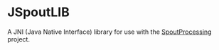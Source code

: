 # JSpoutLIB
A JNI (Java Native Interface) library for use with the [SpoutProcessing](https://github.com/leadedge/SpoutProcessing) project.
